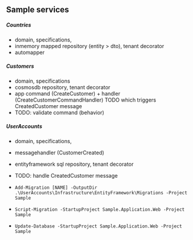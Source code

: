 ## Sample services

##### Countries

- domain, specifications,
- inmemory mapped repository (entity > dto), tenant decorator
- automapper

##### Customers

- domain, specifications
- cosmosdb repository, tenant decorator
- app command (CreateCustomer) + handler (CreateCustomerCommandHandler) TODO which triggers CreatedCustomer message
- TODO: validate command (behavior)

##### UserAccounts

- domain, specifications,
- messagehandler (CustomerCreated)
- entityframework sql repository, tenant decorator
- TODO: handle CreatedCustomer message

- `Add-Migration [NAME] -OutputDir .\UserAccounts\Infrastructure\EntityFramework\Migrations -Project Sample`
- `Script-Migration -StartupProject Sample.Application.Web -Project Sample`
- `Update-Database -StartupProject Sample.Application.Web -Project Sample`
